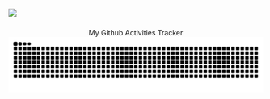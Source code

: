 ## <img src="https://media.giphy.com/media/WUlplcMpOCEmTGBtBW/giphy.gif" width="40px">

<!--
**IIawaII/IIawaII** is a ✨ _special_ ✨ repository because its `README.md` (this file) appears on your GitHub profile.

Here are some ideas to get you started:

- 🔭 I’m currently working on ...
- 🌱 I’m currently learning ...
- 👯 I’m looking to collaborate on ...
- 🤔 I’m looking for help with ...
- 💬 Ask me about ...
- 📫 How to reach me: ...
- 😄 Pronouns: ...
- ⚡ Fun fact: ...
-->

<summary align = center> My Github Activities Tracker</summary>
<picture>
  
  <source media="(prefers-color-scheme: dark)" srcset="https://github.com/IIawaII/IIawaII/blob/output/github-snake-dark.svg" />
  <source media="(prefers-color-scheme: light)" srcset="https://github.com/IIawaII/IIawaII/blob/output/github-snake.svg" />
  <img alt="github-snake" src="github-snake.svg" />
</picture>
